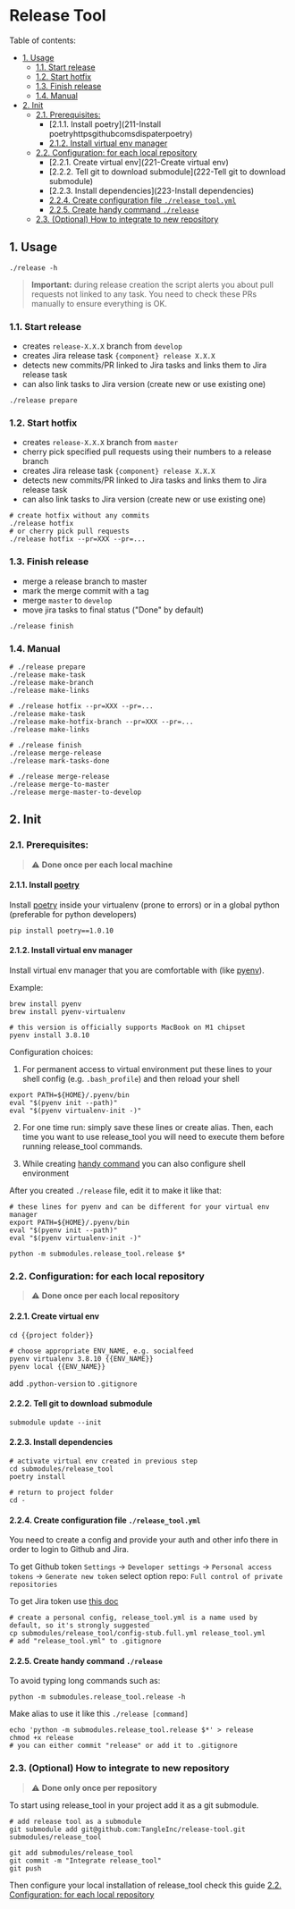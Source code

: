 # Release Tool

Table of contents:

* [1. Usage](1-Usage)
    * [1.1. Start release](11-Start-release)
    * [1.2. Start hotfix](12-Start-hotfix)
    * [1.3. Finish release](13-Finish-release)
    * [1.4. Manual](14-Manual)
* [2. Init](2-Init)
    * [2.1. Prerequisites:](21-Prerequisites)
        * [2.1.1. Install poetry](211-Install poetryhttpsgithubcomsdispaterpoetry)
        * [2.1.2. Install virtual env manager](212-Install-virtual-env-manager)
    * [2.2. Configuration: for each local repository](22-Configuration-for-each-local-repository)
        * [2.2.1. Create virtual env](221-Create virtual env)
        * [2.2.2. Tell git to download submodule](222-Tell git to download submodule)
        * [2.2.3. Install dependencies](223-Install dependencies)
        * [2.2.4. Create configuration file `./release_tool.yml`](224-Create-configuration-file-release_toolyml)
        * [2.2.5. Create handy command `./release`](225-Create-handy-command-release)
    * [2.3. (Optional) How to integrate to new repository](23-Optional-How-to-integrate-to-new-repository)


## 1. Usage

```shell
./release -h
```

> **Important:** during release creation the script alerts you about pull requests not linked to any task. You need to check these PRs manually to ensure everything is OK.

### 1.1. Start release

* creates `release-X.X.X` branch from `develop`
* creates Jira release task `{component} release X.X.X`
* detects new commits/PR linked to Jira tasks and links them to Jira release task
* can also link tasks to Jira version (create new or use existing one)

```shell
./release prepare
```

### 1.2. Start hotfix

* creates `release-X.X.X` branch from `master`
* cherry pick specified pull requests using their numbers to a release branch
* creates Jira release task `{component} release X.X.X`
* detects new commits/PR linked to Jira tasks and links them to Jira release task
* can also link tasks to Jira version (create new or use existing one)

```shell
# create hotfix without any commits
./release hotfix
# or cherry pick pull requests
./release hotfix --pr=XXX --pr=...
```

### 1.3. Finish release

* merge a release branch to master
* mark the merge commit with a tag
* merge `master` to `develop`
* move jira tasks to final status ("Done" by default)

```shell
./release finish
```

### 1.4. Manual
```shell
# ./release prepare
./release make-task
./release make-branch
./release make-links

# ./release hotfix --pr=XXX --pr=...
./release make-task
./release make-hotfix-branch --pr=XXX --pr=...
./release make-links

# ./release finish
./release merge-release
./release mark-tasks-done

# ./release merge-release
./release merge-to-master
./release merge-master-to-develop
```


## 2. Init

### 2.1. Prerequisites:

> &#x26a0;&#xfe0f; **Done once per each local machine**

#### 2.1.1. Install [poetry](https://github.com/sdispater/poetry)

Install [poetry](https://github.com/sdispater/poetry) inside your virtualenv (prone to errors) or in a global python (preferable for python developers)

```shell
pip install poetry==1.0.10
```

#### 2.1.2. Install virtual env manager

Install virtual env manager that you are comfortable with (like [pyenv](https://github.com/pyenv/pyenv)).

Example:

```shell
brew install pyenv
brew install pyenv-virtualenv

# this version is officially supports MacBook on M1 chipset
pyenv install 3.8.10
```

Configuration choices:
1. For permanent access to virtual environment put these lines to your shell config (e.g. `.bash_profile`) and then reload your shell
```shell
export PATH=${HOME}/.pyenv/bin
eval "$(pyenv init --path)"
eval "$(pyenv virtualenv-init -)"
```

2. For one time run: simply save these lines or create alias. Then, each time you want to use release_tool you will need to execute them before running release_tool commands.

3. While creating [handy command](#225-Create-handy-command-release`) you can also configure shell environment

After you created `./release` file, edit it to make it like that:

```shell
# these lines for pyenv and can be different for your virtual env manager
export PATH=${HOME}/.pyenv/bin
eval "$(pyenv init --path)"
eval "$(pyenv virtualenv-init -)"

python -m submodules.release_tool.release $*
```


### 2.2. Configuration: for each local repository

> &#x26a0;&#xfe0f; **Done once per each local repository**

#### 2.2.1. Create virtual env

```shell
cd {{project folder}}

# choose appropriate ENV_NAME, e.g. socialfeed
pyenv virtualenv 3.8.10 {{ENV_NAME}}
pyenv local {{ENV_NAME}}
```

add `.python-version` to `.gitignore`

#### 2.2.2. Tell git to download submodule

```shell
submodule update --init
```

#### 2.2.3. Install dependencies

```shell
# activate virtual env created in previous step
cd submodules/release_tool
poetry install

# return to project folder
cd -
```

#### 2.2.4. Create configuration file `./release_tool.yml`

You need to create a config and provide your auth and other info there in order to login to Github and Jira.

To get Github token `Settings` -> `Developer settings` -> `Personal access tokens` -> `Generate new token`
select option repo: `Full control of private repositories`

To get Jira token use [this doc](https://confluence.atlassian.com/cloud/api-tokens-938839638.html)

```shell
# create a personal config, release_tool.yml is a name used by default, so it's strongly suggested
cp submodules/release_tool/config-stub.full.yml release_tool.yml
# add "release_tool.yml" to .gitignore 
```

#### 2.2.5. Create handy command `./release`

To avoid typing long commands such as:
```shell
python -m submodules.release_tool.release -h
```

Make alias to use it like this `./release [command]`
```shell
echo 'python -m submodules.release_tool.release $*' > release
chmod +x release
# you can either commit "release" or add it to .gitignore 
```

### 2.3. (Optional) How to integrate to new repository

> &#x26a0;&#xfe0f; **Done only once per repository**

To start using release_tool in your project add it as a git submodule.

```shell
# add release tool as a submodule
git submodule add git@github.com:TangleInc/release-tool.git submodules/release_tool

git add submodules/release_tool
git commit -m "Integrate release_tool"
git push
```

Then configure your local installation of release_tool check this guide [2.2. Configuration: for each local repository](#22-Configuration-for-each-local-repository)
